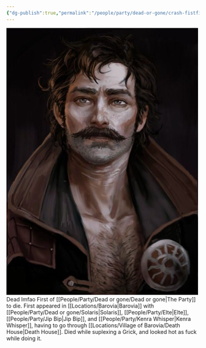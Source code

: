 ```yaml
---
{"dg-publish":true,"permalink":"/people/party/dead-or-gone/crash-fistfight/"}
---
```


![CrashFistfight.jpg|500](/img/user/Images/CrashFistfight.jpg)
Dead lmfao
First of [[People/Party/Dead or gone/Dead or gone\|The Party]] to die.
First appeared in [[Locations/Barovia\|Barovia]] with [[People/Party/Dead or gone/Solaris\|Solaris]], [[People/Party/Elte\|Elte]], [[People/Party/Jip Bip\|Jip Bip]], and [[People/Party/Kenra Whisper\|Kenra Whisper]], having to go through [[Locations/Village of Barovia/Death House\|Death House]].
Died while suplexing a Grick, and looked hot as fuck while doing it.